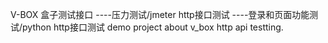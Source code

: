 V-BOX 盒子测试接口
----压力测试/jmeter http接口测试
----登录和页面功能测试/python http接口测试
demo project about v_box http api testting.